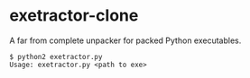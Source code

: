 exetractor-clone
================

A far from complete unpacker for packed Python executables.

```
$ python2 exetractor.py
Usage: exetractor.py <path to exe>
```
